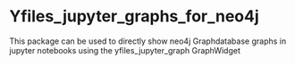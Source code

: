 # Yfiles_jupyter_graphs_for_neo4j

This package can be used to directly show neo4j Graphdatabase graphs in jupyter notebooks
using the yfiles_jupyter_graph GraphWidget